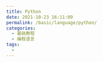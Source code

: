 ```yaml
---
title: Python
date: 2021-10-23 16:11:09
permalink: /basic/language/python/
categories:
  - 基础教程
  - 编程语言
tags:
  - 
---
```

